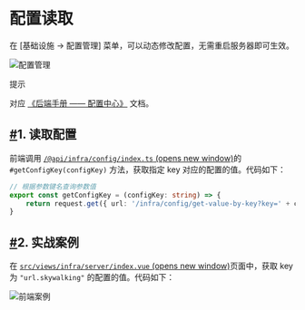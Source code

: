 # 配置读取

在 [基础设施 -> 配置管理] 菜单，可以动态修改配置，无需重启服务器即可生效。

![配置管理](https://doc.iocoder.cn/img/Vue3/%E9%85%8D%E7%BD%AE%E8%AF%BB%E5%8F%96/01.png)

提示

对应 [《后端手册 —— 配置中心》](https://doc.iocoder.cn/config-center/) 文档。

## [#](https://doc.iocoder.cn/vue3/config-center/#_1-读取配置)1. 读取配置

前端调用 [`/@api/infra/config/index.ts` (opens new window)](https://github.com/yudaocode/yudao-ui-admin-vue3/blob/master/src/api/infra/config/index.ts#L25-L28)的 `#getConfigKey(configKey)` 方法，获取指定 key 对应的配置的值。代码如下：

```typescript
// 根据参数键名查询参数值
export const getConfigKey = (configKey: string) => {
    return request.get({ url: '/infra/config/get-value-by-key?key=' + configKey })
}
```

## [#](https://doc.iocoder.cn/vue3/config-center/#_2-实战案例)2. 实战案例

在 [`src/views/infra/server/index.vue` (opens new window)](https://github.com/yudaocode/yudao-ui-admin-vue3/blob/master/src/views/infra/server/index.vue)页面中，获取 key 为 `"url.skywalking"` 的配置的值。代码如下：

![前端案例](https://doc.iocoder.cn/img/%E9%85%8D%E7%BD%AE%E4%B8%AD%E5%BF%83/07-vue3.png)